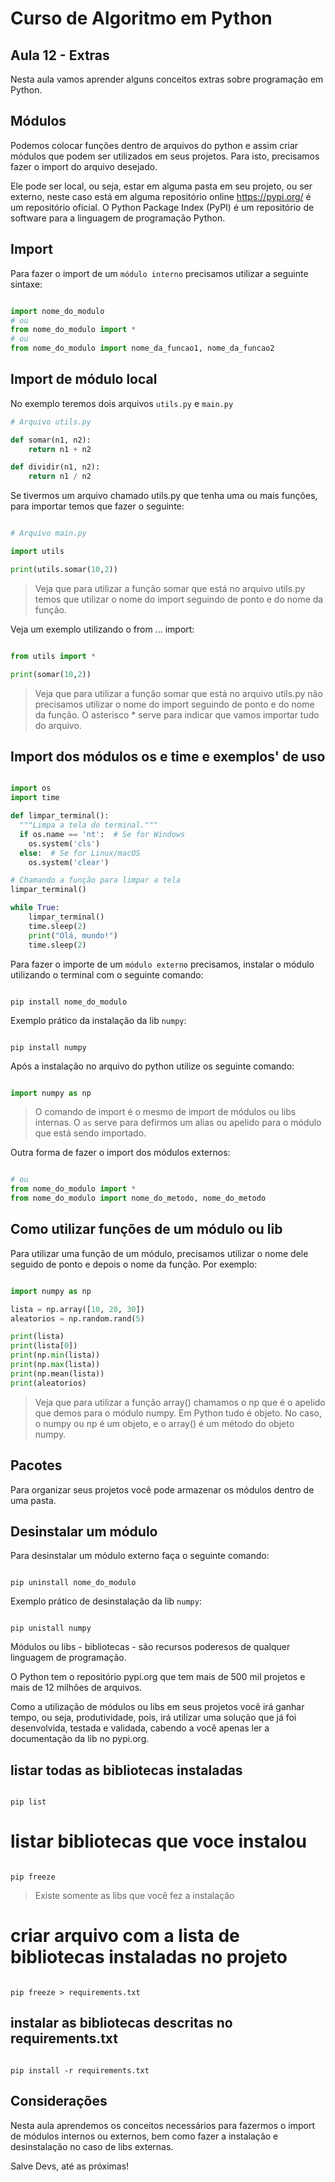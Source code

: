 # Curso de Algoritmo em Python

## Aula 12 - Extras

Nesta aula vamos aprender alguns conceitos extras sobre programação em Python.

## Módulos

Podemos colocar funções dentro de arquivos do python e assim criar módulos que podem ser utilizados em seus projetos. Para isto, precisamos fazer o import do arquivo desejado.

Ele pode ser local, ou seja, estar em alguma pasta em seu projeto, ou ser externo, neste caso está em alguma repositório online https://pypi.org/ é um repositório oficial. O Python Package Index (PyPI) é um repositório de software para a linguagem de programação Python.

## Import

Para fazer o import de um `módulo interno` precisamos utilizar a seguinte sintaxe:

~~~python

import nome_do_modulo
# ou
from nome_do_modulo import *
# ou
from nome_do_modulo import nome_da_funcao1, nome_da_funcao2

~~~

## Import de módulo local

No exemplo teremos dois arquivos `utils.py` e `main.py`

~~~python
# Arquivo utils.py

def somar(n1, n2):
    return n1 + n2

def dividir(n1, n2):
    return n1 / n2

~~~

Se tivermos um arquivo chamado utils.py que tenha uma ou mais funções, para importar temos que fazer o seguinte:

~~~python

# Arquivo main.py

import utils

print(utils.somar(10,2))

~~~

> Veja que para utilizar a função somar que está no arquivo utils.py temos que utilizar o nome do import seguindo de ponto e do nome da função.

Veja um exemplo utilizando o from ... import:

~~~python

from utils import *

print(somar(10,2))

~~~

> Veja que para utilizar a função somar que está no arquivo utils.py não precisamos utilizar o nome do import seguindo de ponto e do nome da função. O asterisco * serve para indicar que vamos importar tudo do arquivo.

## Import dos módulos os e time e exemplos' de uso

~~~python

import os
import time

def limpar_terminal():
  """Limpa a tela do terminal."""
  if os.name == 'nt':  # Se for Windows
    os.system('cls')
  else:  # Se for Linux/macOS
    os.system('clear')

# Chamando a função para limpar a tela
limpar_terminal()

while True:
    limpar_terminal()
    time.sleep(2)
    print("Olá, mundo!")
    time.sleep(2)

~~~

Para fazer o importe de um `módulo externo` precisamos, instalar o módulo utilizando o terminal com o seguinte comando:

~~~terminal

pip install nome_do_modulo

~~~

Exemplo prático da instalação da lib `numpy`:

~~~terminal

pip install numpy

~~~

Após a instalação no arquivo do python utilize os seguinte comando:

~~~python

import numpy as np

~~~

> O comando de import é o mesmo de import de módulos ou libs internas. O `as` serve para defirmos um alias ou apelido para o módulo que está sendo importado.

Outra forma de fazer o import dos módulos externos:

~~~python

# ou
from nome_do_modulo import *
from nome_do_modulo import nome_do_metodo, nome_do_metodo

~~~

## Como utilizar funções de um módulo ou lib

Para utilizar uma função de um módulo, precisamos utilizar o nome dele seguido de ponto e depois o nome da função. Por exemplo:

~~~python

import numpy as np

lista = np.array([10, 20, 30])
aleatorios = np.random.rand(5)

print(lista)
print(lista[0])
print(np.min(lista))
print(np.max(lista))
print(np.mean(lista))
print(aleatorios)

~~~

> Veja que para utilizar a função array() chamamos o np que é o apelido que demos para o módulo numpy. Em Python tudo é objeto. No caso, o numpy ou np é um objeto, e o array() é um método do objeto numpy.
 
## Pacotes

Para organizar seus projetos você pode armazenar os módulos dentro de uma pasta.

## Desinstalar um módulo

Para desinstalar um módulo externo faça o seguinte comando:

~~~terminal

pip uninstall nome_do_modulo

~~~

Exemplo prático de desinstalação da lib `numpy`:

~~~terminal

pip unistall numpy

~~~

Módulos ou libs - bibliotecas - são recursos poderesos de qualquer linguagem de programação.

O Python tem o repositório pypi.org que tem mais de 500 mil projetos e mais de 12 milhões de arquivos.

Como a utilização de módulos ou libs em seus projetos você irá ganhar tempo, ou seja, produtividade, pois, irá utilizar uma solução que já foi desenvolvida, testada e validada, cabendo a você apenas ler a documentação da lib no pypi.org.

## listar todas as bibliotecas instaladas

~~~terminal

pip list

~~~

# listar bibliotecas que voce instalou

~~~terminal

pip freeze 

~~~

> Existe somente as libs que você fez a instalação

# criar arquivo com a lista de bibliotecas instaladas no projeto

~~~terminal

pip freeze > requirements.txt

~~~

## instalar as bibliotecas descritas no requirements.txt

~~~terminal

pip install -r requirements.txt

~~~

## Considerações

Nesta aula aprendemos os conceitos necessários para fazermos o import de módulos internos ou externos, bem como fazer a instalação e desinstalação no caso de libs externas.

Salve Devs, até as próximas!
